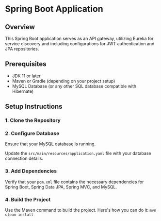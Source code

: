 # Spring Boot Application

## Overview
This Spring Boot application serves as an API gateway, utilizing Eureka for service discovery and including configurations for JWT authentication and JPA repositories.

## Prerequisites
- JDK 11 or later
- Maven or Gradle (depending on your project setup)
- MySQL Database (or any other SQL database compatible with Hibernate)

## Setup Instructions

### 1. Clone the Repository

### 2. Configure Database
Ensure that your MySQL database is running.

Update the `src/main/resources/application.yaml` file with your database connection details.
### 3. Add Dependencies
Verify that your `pom.xml` file contains the necessary dependencies for Spring Boot, Spring Data JPA, Spring MVC, and MySQL.
### 4. Build the Project
Use the Maven command to build the project. Here's how you can do it:
`mvn clean install`

